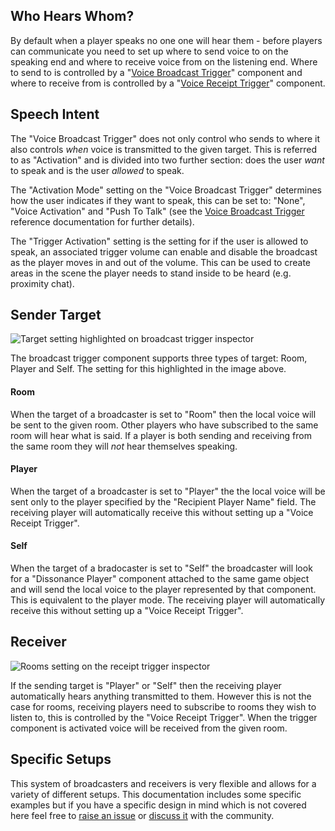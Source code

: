 ## Who Hears Whom?

By default when a player speaks no one one will hear them - before players can communicate you need to set up where to send voice to on the speaking end and where to receive voice from on the listening end. Where to send to is controlled by a "[Voice Broadcast Trigger](/Reference/Components/Voice-Broadcast-Trigger)" component and where to receive from is controlled by a "[Voice Receipt Trigger](/Reference/Components/Voice-Receipt-Trigger)" component.

## Speech Intent

The "Voice Broadcast Trigger" does not only control who sends to where it also controls *when* voice is transmitted to the given target. This is referred to as "Activation" and is divided into two further section: does the user *want* to speak and is the user *allowed* to speak.

The "Activation Mode" setting on the "Voice Broadcast Trigger" determines how the user indicates if they want to speak, this can be set to: "None", "Voice Activation" and "Push To Talk" (see the [Voice Broadcast Trigger](/Reference/Components/Voice-Broadcast-Trigger) reference documentation for further details).

The "Trigger Activation" setting is the setting for if the user is allowed to speak, an associated trigger volume can enable and disable the broadcast as the player moves in and out of the volume. This can be used to create areas in the scene the player needs to stand inside to be heard (e.g. proximity chat).

## Sender Target

![Target setting highlighted on broadcast trigger inspector](/images/VoiceBroadcastTrigger_Targets.png "Target setting highlighted on broadcast trigger inspector")

The broadcast trigger component supports three types of target: Room, Player and Self. The setting for this highlighted in the image above.

#### Room

When the target of a broadcaster is set to "Room" then the local voice will be sent to the given room. Other players who have subscribed to the same room will hear what is said. If a player is both sending and receiving from the same room they will *not* hear themselves speaking.

#### Player

When the target of a broadcaster is set to "Player" the the local voice will be sent only to the player specified by the "Recipient Player Name" field. The receiving player will automatically receive this without setting up a "Voice Receipt Trigger".

#### Self

When the target of a bradocaster is set to "Self" the broadcaster will look for a "Dissonance Player" component attached to the same game object and will send the local voice to the player represented by that component. This is equivalent to the player mode. The receiving player will automatically receive this without setting up a "Voice Receipt Trigger".

## Receiver

![Rooms setting on the receipt trigger inspector](/images/VoiceReceiptTrigger_Rooms.png "Rooms setting on the receipt trigger inspector")

If the sending target is "Player" or "Self" then the receiving player automatically hears anything transmitted to them. However this is not the case for rooms, receiving players need to subscribe to rooms they wish to listen to, this is controlled by the "Voice Receipt Trigger". When the trigger component is activated voice will be received from the given room.

## Specific Setups

This system of broadcasters and receivers is very flexible and allows for a variety of different setups. This documentation includes some specific examples but if you have a specific design in mind which is not covered here feel free to [raise an issue](https://github.com/Placeholder-Software/Dissonance/issues) or [discuss it](https://www.reddit.com/r/dissonance_voip/) with the community.